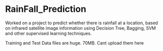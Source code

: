# RainFall_Prediction
Worked on a project to predict whether there is rainfall at a location, based on infrared satellite image information
using Decision Tree, Bagging, SVM and other supervised learning techniques.

Training and Test Data files are huge. 70MB.
Cant upload them here
